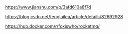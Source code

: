 https://www.jianshu.com/p/3afd610a8f7d

https://blog.csdn.net/fenglailea/article/details/82692928


https://hub.docker.com/r/foxiswho/rocketmq/